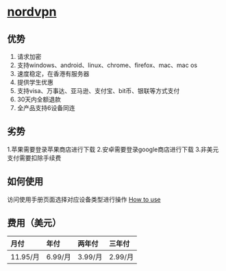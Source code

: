 # [nordvpn](https://nordvpn.com/zh/)

## 优势
1. 请求加密
2. 支持windows、android、linux、chrome、firefox、mac、mac os
3. 速度稳定，在香港有服务器
4. 提供学生优惠
5. 支持visa、万事达、亚马逊、支付宝、bit币、银联等方式支付
6. 30天内全额退款
7. 全产品支持6设备同连

## 劣势
1.苹果需要登录苹果商店进行下载
2.安卓需要登录google商店进行下载
3.非美元支付需要扣除手续费

## 如何使用
访问使用手册页面选择对应设备类型进行操作 [How to use](https://nordvpn.com/zh/tutorials/)

## 费用（美元）

|月付|年付|两年付|三年付|
|:---|:---|:----|:----|
|11.95/月|6.99/月|3.99/月|2.99/月|
